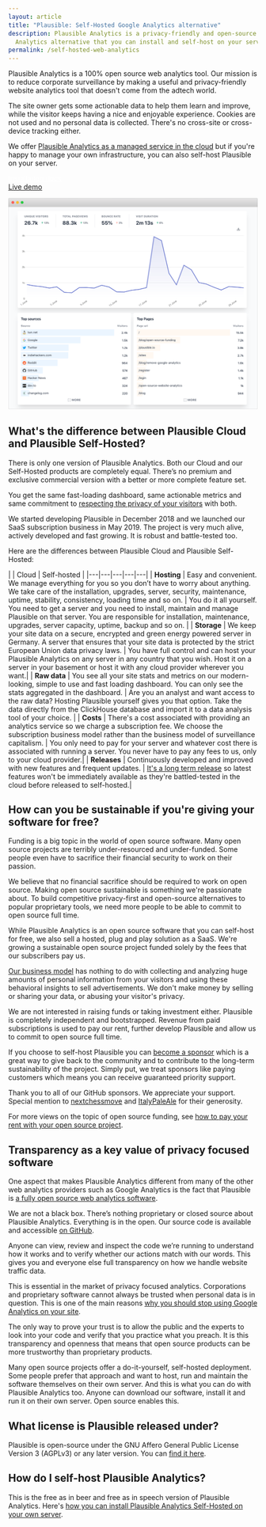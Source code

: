 ```yaml
---
layout: article
title: "Plausible: Self-Hosted Google Analytics alternative"
description: Plausible Analytics is a privacy-friendly and open-source Google
  Analytics alternative that you can install and self-host on your server.
permalink: /self-hosted-web-analytics
---
```

Plausible Analytics is a 100% open source web analytics tool. Our mission is to reduce corporate surveillance by making a useful and privacy-friendly website analytics tool that doesn't come from the adtech world.

The site owner gets some actionable data to help them learn and improve, while the visitor keeps having a nice and enjoyable experience. Cookies are not used and no personal data is collected. There's no cross-site or cross-device tracking either.

We offer [Plausible Analytics as a managed service in the cloud](https://plausible.io) but if you're happy to manage your own infrastructure, you can also self-host Plausible on your server.

<div class="mt-5 max-w-md mx-auto sm:flex sm:justify-center md:mt-8"> <div class="rounded-md shadow"> <a href="https://plausible.io/docs/self-hosting" class="w-full flex items-center justify-center px-8 py-3 border border-transparent text-base leading-6 font-medium rounded-md text-white bg-indigo-600 hover:bg-indigo-500 focus:outline-none focus:shadow-outline-indigo transition duration-150 ease-in-out md:py-4 md:text-lg md:px-10" style="color: white;">Installation docs</a> </div> <div class="mt-3 rounded-md shadow sm:mt-0 sm:ml-3"> <a href="https://plausible.io/plausible.io" class="w-full flex items-center justify-center px-8 py-3 border border-transparent text-base leading-6 font-medium rounded-md text-indigo-600 bg-white hover:text-indigo-500 focus:outline-none focus:shadow-outline-blue transition duration-150 ease-in-out md:py-4 md:text-lg md:px-10"> Live demo </a> </div> </div>

![Plausible: Self-hosted Google Analytics alternative](/assets/images/privacy-focused-web-analytics.png "Plausible: Self-hosted Google Analytics alternative")

<div class="py-4"></div>

## What's the difference between Plausible Cloud and Plausible Self-Hosted?

There is only one version of Plausible Analytics. Both our Cloud and our Self-Hosted products are completely equal. There’s no premium and exclusive commercial version with a better or more complete feature set.

You get the same fast-loading dashboard, same actionable metrics and same commitment to [respecting the privacy of your visitors](https://plausible.io/privacy-focused-web-analytics) with both.

We started developing Plausible in December 2018 and we launched our SaaS subscription business in May 2019. The project is very much alive, actively developed and fast growing. It is robust and battle-tested too. 

Here are the differences between Plausible Cloud and Plausible Self-Hosted:

<div class="py-2"></div>

| | Cloud | Self-hosted |
|---|---|---|---|---|
| **Hosting** | Easy and convenient. We manage everything for you so you don’t have to worry about anything. We take care of the installation, upgrades, server, security, maintenance, uptime, stability, consistency, loading time and so on. | You do it all yourself. You need to get a server and you need to install, maintain and manage Plausible on that server. You are  responsible for installation, maintenance, upgrades, server capacity, uptime, backup and so on. |
| **Storage** | We keep your site data on a secure, encrypted and green energy powered server in Germany. A server that ensures that your site data is protected by the strict European Union data privacy laws. | You have full control and can host your Plausible Analytics on any server in any country that you wish. Host it on a server in your basement or host it with any cloud provider wherever you want.|
| **Raw data** | You see all your site stats and metrics on our modern-looking, simple to use and fast loading dashboard. You can only see the stats aggregated in the dashboard. | Are you an analyst and want access to the raw data? Hosting Plausible yourself gives you that option. Take the data directly from the ClickHouse database and import it to a data analysis tool of your choice. |
| **Costs** | There's a cost associated with providing an analytics service so we charge a subscription fee. We choose the subscription business model rather than the business model of surveillance capitalism. | You only need to pay for your server and whatever cost there is associated with running a server. You never have to pay any fees to us, only to your cloud provider.|
| **Releases** | Continuously developed and improved with new features and frequent updates. | [It's a long term release](https://plausible.io/blog/building-open-source) so latest features won't be immediately available as they're battled-tested in the cloud before released to self-hosted.|

## How can you be sustainable if you're giving your software for free?

Funding is a big topic in the world of open source software. Many open source projects are terribly under-resourced and under-funded. Some people even have to sacrifice their financial security to work on their passion.

We believe that no financial sacrifice should be required to work on open source. Making open source sustainable is something we're passionate about. To build competitive privacy-first and open-source alternatives to popular proprietary tools, we need more people to be able to commit to open source full time.

While Plausible Analytics is an open source software that you can self-host for free, we also sell a hosted, plug and play solution as a SaaS. We're growing a sustainable open source project funded solely by the fees that our subscribers pay us.

[Our business model](https://plausible.io/about) has nothing to do with collecting and analyzing huge amounts of personal information from your visitors and using these behavioral insights to sell advertisements. We don't make money by selling or sharing your data, or abusing your visitor's privacy.

We are not interested in raising funds or taking investment either. Plausible is completely independent and bootstrapped. Revenue from paid subscriptions is used to pay our rent, further develop Plausible and allow us to commit to open source full time.

If you choose to self-host Plausible you can [become a sponsor](https://github.com/sponsors/plausible) which is a great way to give back to the community and to contribute to the long-term sustainability of the project. Simply put, we treat sponsors like paying customers which means you can receive guaranteed priority support.

Thank you to all of our GitHub sponsors. We appreciate your support. Special mention to [nextchessmove](https://github.com/nextchessmove) and [ItalyPaleAle](https://github.com/ItalyPaleAle) for their generosity.

For more views on the topic of open source funding, see [how to pay your rent with your open source project](https://plausible.io/blog/open-source-funding).

## Transparency as a key value of privacy focused software

One aspect that makes Plausible Analytics different from many of the other web analytics providers such as Google Analytics is the fact that Plausible is [a fully open source web analytics software](https://plausible.io/open-source-website-analytics).

We are not a black box. There’s nothing proprietary or closed source about Plausible Analytics. Everything is in the open. Our source code is available and accessible [on GitHub](https://github.com/plausible/analytics).

Anyone can view, review and inspect the code we’re running to understand how it works and to verify whether our actions match with our words. This gives you and everyone else full transparency on how we handle website traffic data.

This is essential in the market of privacy focused analytics. Corporations and proprietary software cannot always be trusted when personal data is in question. This is one of the main reasons [why you should stop using Google Analytics on your site](https://plausible.io/blog/remove-google-analytics).

The only way to prove your trust is to allow the public and the experts to look into your code and verify that you practice what you preach. It is this transparency and openness that means that open source products can be more trustworthy than proprietary products.

Many open source projects offer a do-it-yourself, self-hosted deployment. Some people prefer that approach and want to host, run and maintain the software themselves on their own server. And this is what you can do with Plausible Analytics too. Anyone can download our software, install it and run it on their own server. Open source enables this.

## What license is Plausible released under?

Plausible is open-source under the GNU Affero General Public License Version 3 (AGPLv3) or any later version. You can [find it here](https://github.com/plausible/analytics/blob/master/LICENSE.md).

## How do I self-host Plausible Analytics?

This is the free as in beer and free as in speech version of Plausible Analytics. Here's [how you can install Plausible Analytics Self-Hosted on your own server](https://plausible.io/docs/self-hosting).

